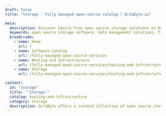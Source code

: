 ```yaml
---
draft: false
title: "Storage - Fully managed open-source catalog | OctaByte.io"

meta:
  description: Discover hassle-free open source storage solutions on OctaByte, with full management including installation, backups, updates, and support to ensure seamless data management.
  keywords: open source storage software, data management solutions, file storage, backup solutions, storage software management, OctaByte, open source storage, data security, cloud storage, managed services
  breadcrumb:
    - name: Home
      url: /
    - name: Software Catalog
      url: /fully-managed-open-source-services
    - name: Hosting and Infrastructure
      url: /fully-managed-open-source-services/hosting-and-infrastructure
    - name: Storage
      url: /fully-managed-open-source-services/hosting-and-infrastructure/storage

content:
  id: "storage"
  title: "'Storage'"
  catalog: hosting-and-infrastructure
  category: storage
  description: OctaByte offers a curated collection of open source storage software to cater to a variety of data management needs. From installation and configuration to regular updates, backups, support, and ongoing maintenance, we handle it all. Our fully managed services provide a seamless and efficient storage solution, ensuring that your data is secure, accessible, and well-managed. Whether you're looking for a scalable file storage system or a secure backup solution, OctaByte makes it easy to deploy, manage, and maintain your open source storage applications without the hassle.
---
```

